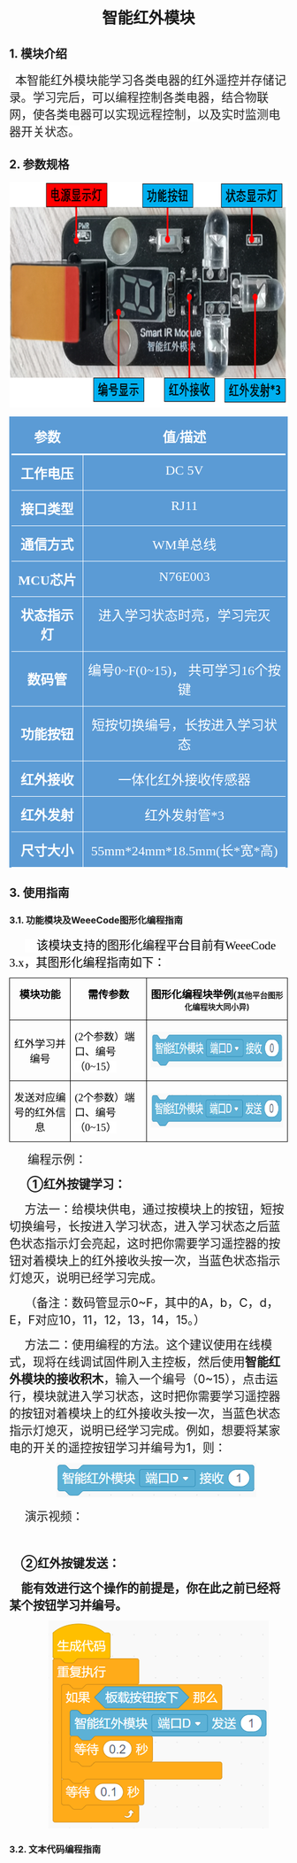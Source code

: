 <div align=center>
<h1 class="text-center">智能红外模块</h1>
</div>

## 1. 模块介绍

<html><body>

<p class=MsoTitle align=left style='text-align:left'><span lang=EN-US
style='font-size:16.0pt;font-family:宋体;color:#222222;background:white'>&nbsp; </span><span
style='font-size:16.0pt;font-family:宋体;color:#222222;background:white'>本智能红外模块能学习各类电器的红外遥控并存储记录。学习完后，可以编程控制各类电器，结合物联网，使各类电器可以实现远程控制，以及实时监测电器开关状态。</span></p>
</body></html>

## 2. 参数规格

  <p class=MsoNormal align=center style='text-align:center'><span lang=EN-US><img
  width=705	 height=407
  src="\docs\electronic_modules\rj11\smart_ir_module\20201103-144351.png"></span></p>

<html><body>

<div align=center>

<table class=MsoNormalTable border=0 cellspacing=0 cellpadding=0
 style='border-collapse:collapse'>
 <tr>
  <td width=238 valign=top style='width:178.5pt;border-top:solid #5B9BD5 3.0pt;
  border-left:solid #5B9BD5 3.0pt;border-bottom:solid white 2.25pt;border-right:
  none;background:#5B9BD5;padding:0cm 5.4pt 0cm 5.4pt'>
  <p class=MsoNormal align=center style='text-align:center'><b><span
  style='font-size:18.0pt;font-family:宋体;color:white'>参数</span></b></p>
  </td>
  <td width=552 valign=top style='width:414.0pt;border-top:solid #5B9BD5 3.0pt;
  border-left:none;border-bottom:solid white 2.25pt;border-right:solid #5B9BD5 3.0pt;
  background:#5B9BD5;padding:0cm 5.4pt 0cm 5.4pt'>
  <p class=MsoNormal align=center style='text-align:center'><b><span
  style='font-size:18.0pt;font-family:宋体;color:white'>值<span lang=EN-US>/</span>描述</span></b></p>
  </td>
 </tr>
 <tr>
  <td width=238 valign=top style='width:178.5pt;border-top:none;border-left:
  solid #5B9BD5 3.0pt;border-bottom:solid white 1.0pt;border-right:solid white 1.0pt;
  background:#5B9BD5;padding:0cm 5.4pt 0cm 5.4pt'>
  <p class=MsoNormal align=center style='text-align:center'><b><span
  style='font-size:18.0pt;font-family:宋体;color:white'>工作电压</span></b></p>
  </td>
  <td width=552 valign=top style='width:414.0pt;border-top:none;border-left:
  none;border-bottom:solid white 1.0pt;border-right:solid #5B9BD5 3.0pt;
  background:#5B9BD5;padding:0cm 5.4pt 0cm 5.4pt'>
  <p class=MsoNormal align=center style='text-align:center'><span lang=EN-US
  style='font-size:18.0pt;font-family:宋体;color:white'>DC 5V</span></p>
  </td>
 </tr>
 <tr>
  <td width=238 valign=top style='width:178.5pt;border-top:none;border-left:
  solid #5B9BD5 3.0pt;border-bottom:none;border-right:solid white 1.0pt;
  background:#5B9BD5;padding:0cm 5.4pt 0cm 5.4pt'>
  <p class=MsoNormal align=center style='text-align:center'><b><span
  style='font-size:18.0pt;font-family:宋体;color:white'>接口类型</span></b></p>
  </td>
  <td width=552 valign=top style='width:414.0pt;border:none;border-right:solid #5B9BD5 3.0pt;
  background:#5B9BD5;padding:0cm 5.4pt 0cm 5.4pt'>
  <p class=MsoNormal align=center style='text-align:center'><span lang=EN-US
  style='font-size:18.0pt;font-family:宋体;color:white'>RJ11</span></p>
  </td>
 </tr>
 <tr>
  <td width=238 valign=top style='width:178.5pt;border:solid white 1.0pt;
  border-left:solid #5B9BD5 3.0pt;background:#5B9BD5;padding:0cm 5.4pt 0cm 5.4pt'>
  <p class=MsoNormal align=center style='text-align:center'><b><span
  style='font-size:18.0pt;font-family:宋体;color:white'>通信方式</span></b></p>
  </td>
  <td width=552 valign=top style='width:414.0pt;border-top:solid white 1.0pt;
  border-left:none;border-bottom:solid white 1.0pt;border-right:solid #5B9BD5 3.0pt;
  background:#5B9BD5;padding:0cm 5.4pt 0cm 5.4pt'>
  <p class=MsoNormal align=center style='text-align:center'><span lang=EN-US
  style='font-size:18.0pt;font-family:宋体;color:white'>WM</span><span
  style='font-size:18.0pt;font-family:宋体;color:white'>单总线</span></p>
  </td>
 </tr>
 <tr>
  <td width=238 valign=top style='width:178.5pt;border-top:none;border-left:
  solid #5B9BD5 3.0pt;border-bottom:none;border-right:solid white 1.0pt;
  background:#5B9BD5;padding:0cm 5.4pt 0cm 5.4pt'>
  <p class=MsoNormal align=center style='text-align:center'><b><span
  lang=EN-US style='font-size:18.0pt;font-family:宋体;color:white'>MCU</span></b><b><span
  style='font-size:18.0pt;font-family:宋体;color:white'>芯片</span></b></p>
  </td>
  <td width=552 valign=top style='width:414.0pt;border:none;border-right:solid #5B9BD5 3.0pt;
  background:#5B9BD5;padding:0cm 5.4pt 0cm 5.4pt'>
  <p class=MsoNormal align=center style='text-align:center'><span lang=EN-US
  style='font-size:18.0pt;font-family:宋体;color:white'>N76E003</span></p>
  </td>
 </tr>
 <tr>
  <td width=238 style='width:178.5pt;border:solid white 1.0pt;border-left:solid #5B9BD5 3.0pt;
  background:#5B9BD5;padding:0cm 5.4pt 0cm 5.4pt'>
  <p class=MsoNormal align=center style='text-align:center'><b><span
  style='font-size:18.0pt;font-family:宋体;color:white'>状态指示灯</span></b></p>
  </td>
  <td width=552 valign=top style='width:414.0pt;border-top:solid white 1.0pt;
  border-left:none;border-bottom:solid white 1.0pt;border-right:solid #5B9BD5 3.0pt;
  background:#5B9BD5;padding:0cm 5.4pt 0cm 5.4pt'>
  <p class=MsoNormal align=center style='text-align:center'><span
  style='font-size:18.0pt;font-family:宋体;color:white'>进入学习状态时亮，学习完灭</span></p>
  </td>
 </tr>
 <tr>
  <td width=238 style='width:178.5pt;border-top:none;border-left:solid #5B9BD5 3.0pt;
  border-bottom:solid white 1.0pt;border-right:solid white 1.0pt;background:
  #5B9BD5;padding:0cm 5.4pt 0cm 5.4pt'>
  <p class=MsoNormal align=center style='text-align:center'><b><span
  style='font-size:18.0pt;font-family:宋体;color:white'>数码管</span></b></p>
  </td>
  <td width=552 valign=top style='width:414.0pt;border-top:none;border-left:
  none;border-bottom:solid white 1.0pt;border-right:solid #5B9BD5 3.0pt;
  background:#5B9BD5;padding:0cm 5.4pt 0cm 5.4pt'>
  <p class=MsoNormal align=center style='text-align:center'><span
  style='font-size:18.0pt;font-family:宋体;color:white'>编号<span lang=EN-US>0~F(0~15)</span>，
  <span lang=EN-US></span>共可学习<span lang=EN-US>16</span>个按键</span></p>
  </td>
 </tr>
 <tr>
  <td width=238 style='width:178.5pt;border-top:none;border-left:solid #5B9BD5 3.0pt;
  border-bottom:solid white 1.0pt;border-right:solid white 1.0pt;background:
  #5B9BD5;padding:0cm 5.4pt 0cm 5.4pt'>
  <p class=MsoNormal align=center style='text-align:center'><b><span
  style='font-size:18.0pt;font-family:宋体;color:white'>功能按钮</span></b></p>
  </td>
  <td width=552 valign=top style='width:414.0pt;border-top:none;border-left:
  none;border-bottom:solid white 1.0pt;border-right:solid #5B9BD5 3.0pt;
  background:#5B9BD5;padding:0cm 5.4pt 0cm 5.4pt'>
  <p class=MsoNormal align=center style='text-align:center'><span
  style='font-size:18.0pt;font-family:宋体;color:white'>短按切换编号，长按进入学习状态</span></p>
  </td>
 </tr>
 <tr>
  <td width=238 style='width:178.5pt;border-top:none;border-left:solid #5B9BD5 3.0pt;
  border-bottom:solid white 1.0pt;border-right:solid white 1.0pt;background:
  #5B9BD5;padding:0cm 5.4pt 0cm 5.4pt'>
  <p class=MsoNormal align=center style='text-align:center'><b><span
  style='font-size:18.0pt;font-family:宋体;color:white'>红外接收</span></b></p>
  </td>
  <td width=552 valign=top style='width:414.0pt;border-top:none;border-left:
  none;border-bottom:solid white 1.0pt;border-right:solid #5B9BD5 3.0pt;
  background:#5B9BD5;padding:0cm 5.4pt 0cm 5.4pt'>
  <p class=MsoNormal align=center style='text-align:center'><span
  style='font-size:18.0pt;font-family:宋体;color:white'>一体化红外接收传感器</span></p>
  </td>
 </tr>
 <tr>
  <td width=238 style='width:178.5pt;border-top:none;border-left:solid #5B9BD5 3.0pt;
  border-bottom:solid white 1.0pt;border-right:solid white 1.0pt;background:
  #5B9BD5;padding:0cm 5.4pt 0cm 5.4pt'>
  <p class=MsoNormal align=center style='text-align:center'><b><span
  style='font-size:18.0pt;font-family:宋体;color:white'>红外发射</span></b></p>
  </td>
  <td width=552 valign=top style='width:414.0pt;border-top:none;border-left:
  none;border-bottom:solid white 1.0pt;border-right:solid #5B9BD5 3.0pt;
  background:#5B9BD5;padding:0cm 5.4pt 0cm 5.4pt'>
  <p class=MsoNormal align=center style='text-align:center'><span
  style='font-size:18.0pt;font-family:宋体;color:white'>红外发射管<span lang=EN-US>*3</span></span></p>
  </td>
 </tr>
 <tr>
  <td width=238 valign=top style='width:178.5pt;border-top:none;border-left:
  solid #5B9BD5 3.0pt;border-bottom:solid white 1.0pt;border-right:solid white 1.0pt;
  background:#5B9BD5;padding:0cm 5.4pt 0cm 5.4pt'>
  <p class=MsoNormal align=center style='text-align:center'><b><span
  style='font-size:18.0pt;font-family:宋体;color:white'>尺寸大小</span></b></p>
  </td>
  <td width=552 valign=top style='width:414.0pt;border-top:none;border-left:
  none;border-bottom:solid white 1.0pt;border-right:solid #5B9BD5 3.0pt;
  background:#5B9BD5;padding:0cm 5.4pt 0cm 5.4pt'>
  <p class=MsoNormal align=center style='text-align:center'><span lang=EN-US
  style='font-size:18.0pt;font-family:宋体;color:white'>55mm*24mm*18.5mm(</span><span
  style='font-size:18.0pt;font-family:宋体;color:white'>长<span lang=EN-US>*</span>宽<span
  lang=EN-US>*</span>高<span lang=EN-US>)</span></span></p>
  </td>
 </tr>
</table>
</div>
</body></html>

## 3. 使用指南

### 3.1. 功能模块及WeeeCode图形化编程指南

<html><body>
<p class=MsoNormal style='text-indent:21.0pt'><span lang=EN-US
style='font-size:16.0pt;font-family:华文楷体;color:#222222;background:white'>&nbsp;&nbsp;&nbsp;
</span><span style='font-size:16.0pt;font-family:宋体;color:black;background:
white'>该模块支持的图形化编程平台目前有<span lang=EN-US>WeeeCode 3.x</span>，其图形化编程指南如下：</span></p>

<div align=center>
<table class=MsoNormalTable border=0 cellspacing=0 cellpadding=0
 style='border-collapse:collapse'>
 <tr>
  <td width=257 valign=top style='width:193.1pt;border:solid windowtext 1.0pt;
  padding:0cm 5.4pt 0cm 5.4pt'>
  <p class=MsoNormal align=center style='text-align:center'><b><span
  style='font-size:14.0pt;font-family:华文楷体;color:black;background:white'>模块功能</span></b></p>
  </td>
  <td width=222 valign=top style='width:166.5pt;border:solid windowtext 1.0pt;
  border-left:none;padding:0cm 5.4pt 0cm 5.4pt'>
  <p class=MsoNormal align=center style='text-align:center'><b><span
  style='font-size:14.0pt;font-family:华文楷体;color:black;background:white'>需传参数</span></b></p>
  </td>
  <td width=708 valign=top style='width:531.3pt;border:solid windowtext 1.0pt;
  border-left:none;padding:0cm 5.4pt 0cm 5.4pt'>
  <p class=MsoNormal align=center style='text-align:center'><b><span
  style='font-size:14.0pt;font-family:华文楷体;color:black;background:white'>图形化编程块举例<span
  lang=EN-US>(</span></span>其他平台图形化编程块大同小异<span lang=EN-US>)</span></b></p>
  </td>
 </tr>
 <tr style='height:79.55pt'>
  <td width=257 style='width:193.1pt;border:solid windowtext 1.0pt;border-top:
  none;padding:0cm 5.4pt 0cm 5.4pt;height:79.55pt'>
  <p class=MsoNormal align=center style='text-align:center'><span
  style='font-size:14.0pt;font-family:华文楷体;color:black;background:white'>红外学习并编号</span></p>
  </td>
  <td width=222 style='width:166.5pt;border-top:none;border-left:none;
  border-bottom:solid windowtext 1.0pt;border-right:solid windowtext 1.0pt;
  padding:0cm 5.4pt 0cm 5.4pt;height:79.55pt'>
  <p class=MsoNormal><span lang=EN-US style='font-size:14.0pt;font-family:华文楷体;
  color:black;background:white'>(2</span><span style='font-size:14.0pt;
  font-family:华文楷体;color:black;background:white'>个参数）端口、编号（<span lang=EN-US>0~15</span>）</span></p>
  </td>
  <td width=708 style='width:531.3pt;border-top:none;border-left:none;
  border-bottom:solid windowtext 1.0pt;border-right:solid windowtext 1.0pt;
  padding:0cm 5.4pt 0cm 5.4pt;height:79.55pt'>
  <p class=MsoNormal align=center style='text-align:center'><span lang=EN-US><img
  width=364 height=64
  src="\docs\electronic_modules\rj11\smart_ir_module\20201103-145132.png"></span></p>
  </td>
 </tr>
 <tr style='height:79.55pt'>
  <td width=257 style='width:193.1pt;border:solid windowtext 1.0pt;border-top:
  none;padding:0cm 5.4pt 0cm 5.4pt;height:79.55pt'>
  <p class=MsoNormal align=center style='text-align:center'><span
  style='font-size:14.0pt;font-family:华文楷体;color:black;background:white'>发送对应编号的红外信息</span></p>
  </td>
  <td width=222 style='width:166.5pt;border-top:none;border-left:none;
  border-bottom:solid windowtext 1.0pt;border-right:solid windowtext 1.0pt;
  padding:0cm 5.4pt 0cm 5.4pt;height:79.55pt'>
  <p class=MsoNormal><span lang=EN-US style='font-size:14.0pt;font-family:华文楷体;
  color:black;background:white'>(2</span><span style='font-size:14.0pt;
  font-family:华文楷体;color:black;background:white'>个参数）端口、编号（<span lang=EN-US>0~15</span>）</span></p>
  </td>
  <td width=708 style='width:531.3pt;border-top:none;border-left:none;
  border-bottom:solid windowtext 1.0pt;border-right:solid windowtext 1.0pt;
  padding:0cm 5.4pt 0cm 5.4pt;height:79.55pt'>
  <p class=MsoNormal align=center style='text-align:center'><span lang=EN-US><img
  width=364 height=62
  src="\docs\electronic_modules\rj11\smart_ir_module\20201103-145138.png"></span></p>
  </td>
 </tr>
</table>


</div>

<p class=MsoNormal style='text-indent:21.0pt'><span lang=EN-US
style='font-size:16.0pt;font-family:华文楷体;color:white'>&nbsp;</span><span
style='font-size:16.0pt;font-family:宋体'>编程示例：</span><span lang=EN-US>&nbsp;</span></p>

<p class=MsoNormal style='margin-left:24.0pt'><b><span style='font-size:16.0pt'>①</span></b><b><span style='font-size:16.0pt'>红外按键学习：</span></b></p>

<p class=MsoNormal style='text-indent:21.0pt'><span style='font-size:16.0pt'>方法一：给模块供电，通过按模块上的按钮，短按切换编号，长按进入学习状态，进入学习状态之后蓝色状态指示灯会亮起，这时把你需要学习遥控器的按钮对着模块上的红外接收头按一次，当蓝色状态指示灯熄灭，说明已经学习完成。</span></p>

<p class=MsoNormal style='text-indent:21.0pt'><span style='font-size:16.0pt'>（备注：数码管显示<span
lang=EN-US>0~F</span>，其中的<span lang=EN-US>A</span>，<span lang=EN-US>b</span>，<span
lang=EN-US>C</span>，<span lang=EN-US>d</span>，<span lang=EN-US>E</span>，<span
lang=EN-US>F</span>对应<span lang=EN-US>10</span>，<span lang=EN-US>11</span>，<span
lang=EN-US>12</span>，<span lang=EN-US>13</span>，<span lang=EN-US>14</span>，<span
lang=EN-US>15</span>。）</span></p>

<p class=MsoNormal style='text-indent:21.0pt'><span style='font-size:16.0pt'>方法二：使用编程的方法。这个建议使用在线模式，现将在线调试固件刷入主控板，然后使用<b>智能红外模块的接收积木</b>，输入一个编号（<span
lang=EN-US>0~15</span>），点击运行，模块就进入学习状态，这时把你需要学习遥控器的按钮对着模块上的红外接收头按一次，当蓝色状态指示灯熄灭，说明已经学习完成。例如，想要将某家电的开关的遥控按钮学习并编号为<span
lang=EN-US>1</span>，则：</span></p>
<p class=MsoNormal align=center style='text-align:center;text-indent:21.0pt'><span
lang=EN-US><img width=362 height=62 id="图片 4" src="\docs\electronic_modules\rj11\smart_ir_module\20201103-152322.png"></span></p>


<p class=MsoNormal style='text-indent:21.0pt'><span style='font-size:16.0pt'>演示视频：</span></p>

<p class=MsoNormal style='text-indent:21.0pt'><span lang=EN-US
style='font-size:16.0pt'>&nbsp;</span></p>

<p class=MsoNormal style='text-indent:16.0pt'><b><span style='font-size:16.0pt'>②红外按键发送：</span></b></p>

<p class=MsoTitle style='text-indent:16.0pt'><b><span style='font-size:16.0pt;
font-family:等线;letter-spacing:0pt'>能有效进行这个操作的前提是，你在此之前已经将某个按钮学习并编号。</span></b></p>
<p class=MsoTitle align=center style='text-align:center;text-indent:28.0pt'><span
lang=EN-US><img width=399 height=375 id="图片 5" src="\docs\electronic_modules\rj11\smart_ir_module\20201103-152244.png"></span></p>


</body></html>

### 3.2. 文本代码编程指南



<html><body>

</body></html>